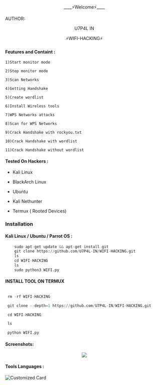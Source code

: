 <p align="center">
____⚡Welcome⚡____


AUTHOR:
<p align="center">
 U7P4L IN

</br>
<p align="center">
  ⚡WIFI-HACKING⚡
</p>
 
#### Feutures and Containt :
    1)Start monitor mode

    2)Stop monitor mode

    3)Scan Networks   

    4)Getting Handshake

    5)Create wordlist

    6)Install Wireless tools                  

    7)WPS Networks attacks 

    8)Scan for WPS Networks

    9)Crack Handshake with rockyou.txt

    10)Crack Handshake with wordlist

    11)Crack Handshake without wordlist

#### Tested On Hackers :

* Kali Linux

* BlackArch Linux

* Ubuntu

* Kali Nethunter

* Termux ( Rooted Devices)

### Installation
#### Kali Linux / Ubuntu / Parrot OS :
```python
    sudo apt-get update && apt-get install git
    git clone https://github.com/U7P4L-IN/WIFI-HACKING.git
    ls
    cd WIFI-HACKING
    ls
    sudo python3 WIFI.py
```
 
#### INSTALL TOOL ON TERMUX
```python
 
 rm -rf WIFI-HACKING

 git clone --depth=1 https://github.com/U7P4L-IN/WIFI-HACKING.git

 cd WIFI-HACKING

 ls

 python WIFI.py 
```
#### Screenshots:

<p align="center"><img src="Name">

#### Tools Languages :

![Customized Card](https://github-readme-stats.vercel.app/api/pin?username=U7P4L-IN&repo=TRACK&title_color=fff&icon_color=f9f9f9&text_color=9f9f9f&bg_color=151515)
